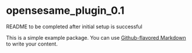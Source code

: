 # opensesame_plugin_0.1

README to be completed after initial setup is successful

This is a simple example package. You can use
[Github-flavored Markdown](https://guides.github.com/features/mastering-markdown/)
to write your content.